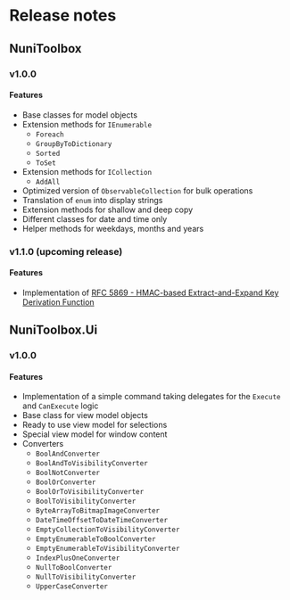# Release notes
## NuniToolbox
### v1.0.0
#### Features
* Base classes for model objects
* Extension methods for `IEnumerable`
  * `Foreach`
  * `GroupByToDictionary`
  * `Sorted`
  * `ToSet`
* Extension methods for `ICollection`
  * `AddAll`
* Optimized version of `ObservableCollection` for bulk operations
* Translation of `enum` into display strings
* Extension methods for shallow and deep copy
* Different classes for date and time only
* Helper methods for weekdays, months and years
### v1.1.0 (upcoming release)
#### Features
* Implementation of [RFC 5869 - HMAC-based Extract-and-Expand Key Derivation Function](https://tools.ietf.org/html/rfc5869)
## NuniToolbox.Ui
### v1.0.0
#### Features
* Implementation of a simple command taking delegates for the `Execute` and `CanExecute` logic
* Base class for view model objects
* Ready to use view model for selections
* Special view model for window content
* Converters
  * `BoolAndConverter`
  * `BoolAndToVisibilityConverter`
  * `BoolNotConverter`
  * `BoolOrConverter`
  * `BoolOrToVisibilityConverter`
  * `BoolToVisibilityConverter`
  * `ByteArrayToBitmapImageConverter`
  * `DateTimeOffsetToDateTimeConverter`
  * `EmptyCollectionToVisibilityConverter`
  * `EmptyEnumerableToBoolConverter`
  * `EmptyEnumerableToVisibilityConverter`
  * `IndexPlusOneConverter`
  * `NullToBoolConverter`
  * `NullToVisibilityConverter`
  * `UpperCaseConverter`
